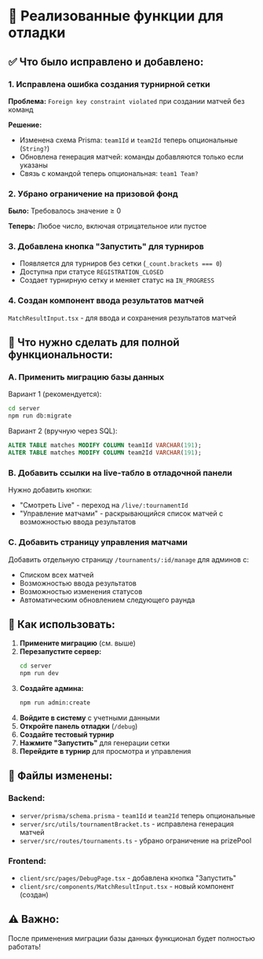 # 🎯 Реализованные функции для отладки

## ✅ Что было исправлено и добавлено:

### 1. Исправлена ошибка создания турнирной сетки
**Проблема:** `Foreign key constraint violated` при создании матчей без команд

**Решение:**
- Изменена схема Prisma: `team1Id` и `team2Id` теперь опциональные (`String?`)
- Обновлена генерация матчей: команды добавляются только если указаны
- Связь с командой теперь опциональная: `team1 Team?`

### 2. Убрано ограничение на призовой фонд
**Было:** Требовалось значение ≥ 0

**Теперь:** Любое число, включая отрицательное или пустое

### 3. Добавлена кнопка "Запустить" для турниров
- Появляется для турниров без сетки (`_count.brackets === 0`)
- Доступна при статусе `REGISTRATION_CLOSED`
- Создает турнирную сетку и меняет статус на `IN_PROGRESS`

### 4. Создан компонент ввода результатов матчей
`MatchResultInput.tsx` - для ввода и сохранения результатов матчей

## 📝 Что нужно сделать для полной функциональности:

### A. Применить миграцию базы данных

Вариант 1 (рекомендуется):
```bash
cd server
npm run db:migrate
```

Вариант 2 (вручную через SQL):
```sql
ALTER TABLE matches MODIFY COLUMN team1Id VARCHAR(191);
ALTER TABLE matches MODIFY COLUMN team2Id VARCHAR(191);
```

### B. Добавить ссылки на live-табло в отладочной панели

Нужно добавить кнопки:
- "Смотреть Live" - переход на `/live/:tournamentId`
- "Управление матчами" - раскрывающийся список матчей с возможностью ввода результатов

### C. Добавить страницу управления матчами

Добавить отдельную страницу `/tournaments/:id/manage` для админов с:
- Списком всех матчей
- Возможностью ввода результатов
- Возможностью изменения статусов
- Автоматическим обновлением следующего раунда

## 🚀 Как использовать:

1. **Примените миграцию** (см. выше)
2. **Перезапустите сервер:**
   ```bash
   cd server
   npm run dev
   ```
3. **Создайте админа:**
   ```bash
   npm run admin:create
   ```
4. **Войдите в систему** с учетными данными
5. **Откройте панель отладки** (`/debug`)
6. **Создайте тестовый турнир**
7. **Нажмите "Запустить"** для генерации сетки
8. **Перейдите в турнир** для просмотра и управления

## 🔧 Файлы изменены:

### Backend:
- `server/prisma/schema.prisma` - `team1Id` и `team2Id` теперь опциональные
- `server/src/utils/tournamentBracket.ts` - исправлена генерация матчей
- `server/src/routes/tournaments.ts` - убрано ограничение на prizePool

### Frontend:
- `client/src/pages/DebugPage.tsx` - добавлена кнопка "Запустить"
- `client/src/components/MatchResultInput.tsx` - новый компонент (создан)

## ⚠️ Важно:

После применения миграции базы данных функционал будет полностью работать!

